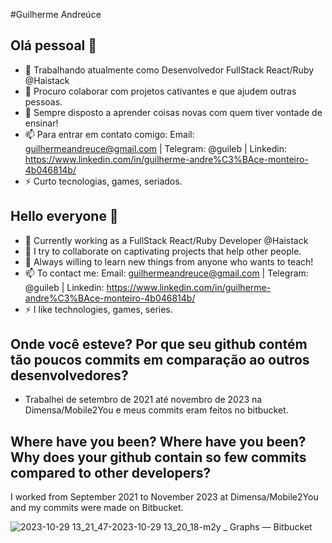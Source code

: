 #Guilherme Andreúce
## Olá pessoal 👋

- 🔭 Trabalhando atualmente como Desenvolvedor FullStack React/Ruby @Haistack
- 👯 Procuro colaborar com projetos cativantes e que ajudem outras pessoas.
- 🤔 Sempre disposto a aprender coisas novas com quem tiver vontade de ensinar!
- 📫 Para entrar em contato comigo: Email: guilhermeandreuce@gmail.com | Telegram: @guileb | Linkedin: https://www.linkedin.com/in/guilherme-andre%C3%BAce-monteiro-4b046814b/
- ⚡ Curto tecnologias, games, seriados.

## Hello everyone 👋

- 🔭 Currently working as a FullStack React/Ruby Developer @Haistack
- 👯 I try to collaborate on captivating projects that help other people.
- 🤔 Always willing to learn new things from anyone who wants to teach!
- 📫 To contact me: Email: guilhermeandreuce@gmail.com | Telegram: @guileb | Linkedin: https://www.linkedin.com/in/guilherme-andre%C3%BAce-monteiro-4b046814b/
- ⚡ I like technologies, games, series.

## Onde você esteve? Por que seu github contém tão poucos commits em comparação ao outros desenvolvedores? 

- Trabalhei de setembro de 2021 até novembro de 2023 na Dimensa/Mobile2You e meus commits eram feitos no bitbucket.

## Where have you been? Where have you been? Why does your github contain so few commits compared to other developers?

I worked from September 2021 to November 2023 at Dimensa/Mobile2You and my commits were made on Bitbucket.


![2023-10-29 13_21_47-2023-10-29 13_20_18-m2y _ Graphs — Bitbucket](https://github.com/streeg/streeg/assets/22523306/750bb468-5c86-4cd9-9397-d8f7cb13eb35)
